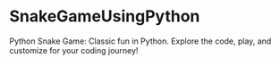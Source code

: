 # SnakeGameUsingPython
Python Snake Game: Classic fun in Python. Explore the code, play, and customize for your coding journey!
